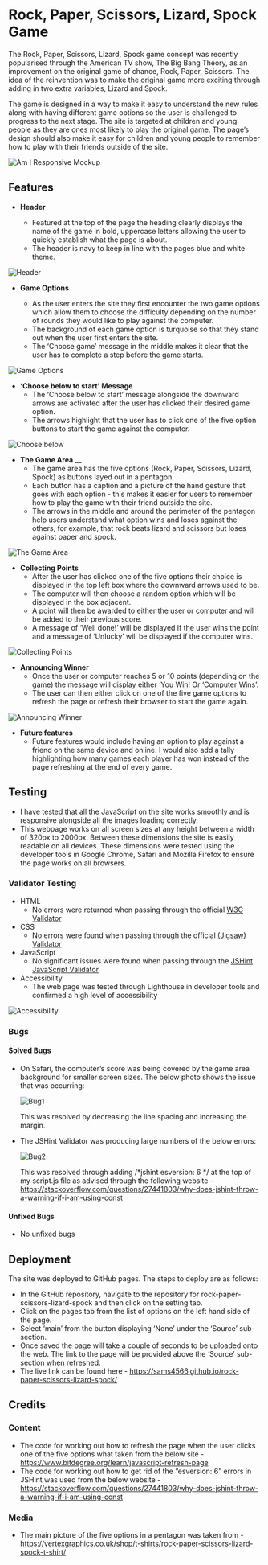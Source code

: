 # Rock, Paper, Scissors, Lizard, Spock Game

The Rock, Paper, Scissors, Lizard, Spock game concept was recently popularised through the American TV show, The Big Bang Theory, as an improvement on the original game of chance, Rock, Paper, Scissors. The idea of the reinvention was to make the original game more exciting through adding in two extra variables, Lizard and Spock. 

The game is designed in a way to make it easy to understand the new rules along with having different game options so the user is challenged to progress to the next stage. The site is targeted at children and young people as they are ones most likely to play the original game. The page’s design should also make it easy for children and young people to remember how to play with their friends outside of the site.

![Am I Responsive Mockup](https://github.com/sams4566/rock-paper-scissors-lizard-spock/blob/main/media/bug2.jpg)

## Features
- __Header__

  - Featured at the top of the page the heading clearly displays the name of the game in bold, uppercase letters allowing the user to quickly establish what the page is about.
  - The header is navy to keep in line with the pages blue and white theme.

![__Header__](https://github.com/sams4566/rock-paper-scissors-lizard-spock/blob/main/media/header.jpg)

- __Game Options__

  - As the user enters the site they first encounter the two game options which allow them to choose the difficulty depending on the number of rounds they would like to play against the computer. 
  - The background of each game option is turquoise so that they stand out when the user first enters the site. 
  - The ‘Choose game’ message in the middle makes it clear that the user has to complete a step before the game starts. 

![Game Options](https://github.com/sams4566/rock-paper-scissors-lizard-spock/blob/main/media/game-options.jpg)

- __‘Choose below to start’ Message__
  - The ‘Choose below to start’ message alongside the downward arrows are activated after the user has clicked their desired game option. 
  - The arrows highlight that the user has to click one of the five option buttons to start the game against the computer.

![Choose below](https://github.com/sams4566/rock-paper-scissors-lizard-spock/blob/main/media/choose-below.jpg)

- __The Game Area__
__
  - The game area has the five options (Rock, Paper, Scissors, Lizard, Spock) as buttons  layed out in a pentagon.
  - Each button has a caption and a picture of the hand gesture that goes with each option - this makes it easier for users to remember how to play the game with their friend outside the site. 
  - The arrows in the middle and around the perimeter of the pentagon help users understand what option wins and loses against the others, for example, that rock beats lizard and scissors but loses against paper and spock.

![The Game Area](https://github.com/sams4566/rock-paper-scissors-lizard-spock/blob/main/media/game-area.jpg)

- __Collecting Points__
  - After the user has clicked one of the five options their choice is displayed in the top left box where the downward arrows used to be. 
  - The computer will then choose a random option which will be displayed in the box adjacent.
  - A point will then be awarded to either the user or computer and will be added to their previous score.
  - A message of ‘Well done!’ will be displayed if the user wins the point and a message of ‘Unlucky’ will be displayed if the computer wins.

![Collecting Points](https://github.com/sams4566/rock-paper-scissors-lizard-spock/blob/main/media/collecting-points.jpg)

- __Announcing Winner__
  - Once the user or computer reaches 5 or 10 points (depending on the game) the message will display either ‘You Win! Or ‘Computer Wins’. 
  - The user can then either click on one of the five game options to refresh the page or refresh their browser to start the game again. 

![Announcing Winner](https://github.com/sams4566/rock-paper-scissors-lizard-spock/blob/main/media/announcing-winner.jpg)

- __Future features__
  - Future features would include having an option to play against a friend on the same device and online. I would also add a tally highlighting how many games each player has won instead of the page refreshing at the end of every game.

## Testing
  - I have tested that all the JavaScript on the site works smoothly and is responsive alongside all the images loading correctly.
  - This webpage works on all screen sizes at any height between a width of 320px to 2000px. Between these dimensions the site is easily readable on all devices. These dimensions were tested using the developer tools in Google Chrome, Safari and Mozilla Firefox to ensure the page works on all browsers.

### Validator Testing
- HTML
  - No errors were returned when passing through the official [W3C Validator](#######################################)
- CSS
  - No errors were found when passing through the official [(Jigsaw) Validator](##################################)
- JavaScript
  - No significant issues were found when passing through the [JSHint JavaScript Validator](##################################)
- Accessibility
  - The web page was tested through Lighthouse in developer tools and confirmed a high level of accessibility

![Accessibility](https://github.com/sams4566/winston-churchill-biography/blob/main/media/accessibility.jpg)

### Bugs
#### Solved Bugs 

- On Safari, the computer’s score was being covered by the game area background for smaller screen sizes. The below photo shows the issue that was occurring: 

  ![Bug1](https://github.com/sams4566/rock-paper-scissors-lizard-spock/blob/main/media/bug1.jpg)

  This was resolved by decreasing the line spacing and increasing the margin.

- The JSHint Validator was producing large numbers of the below errors:

  ![Bug2](https://github.com/sams4566/rock-paper-scissors-lizard-spock/blob/main/media/bug2.jpg)

  This was resolved through adding /*jshint esversion: 6 */ at the top of my script.js file as advised through the following website - https://stackoverflow.com/questions/27441803/why-does-jshint-throw-a-warning-if-i-am-using-const 

#### Unfixed Bugs
- No unfixed bugs

## Deployment
The site was deployed to GitHub pages. The steps to deploy are as follows:
- In the GitHub repository, navigate to the repository for rock-paper-scissors-lizard-spock and then click on the setting tab.
- Click on the pages tab from the list of options on the left hand side of the page.
- Select ‘main’ from the button displaying ‘None’ under the ‘Source’ sub-section.
- Once saved the page will take a couple of seconds to be uploaded onto the web. The link to the page will be provided above the ‘Source’ sub-section when refreshed.
- The live link can be found here - https://sams4566.github.io/rock-paper-scissors-lizard-spock/ 

## Credits
### Content
- The code for working out how to refresh the page when the user clicks one of the five options what taken from the below site -
https://www.bitdegree.org/learn/javascript-refresh-page 
- The code for working out how to get rid of the “esversion: 6” errors in JSHint was used from the below website - 
https://stackoverflow.com/questions/27441803/why-does-jshint-throw-a-warning-if-i-am-using-const 

### Media
- The main picture of the five options in a pentagon was taken from -
https://vertexgraphics.co.uk/shop/t-shirts/rock-paper-scissors-lizard-spock-t-shirt/